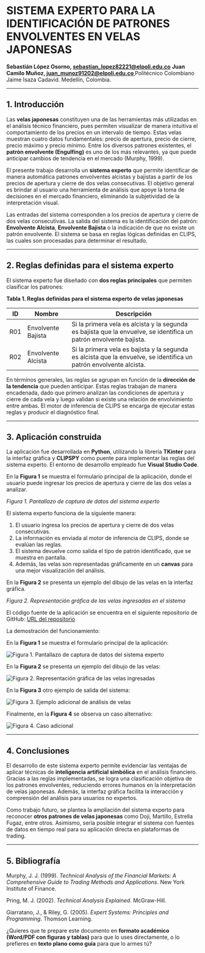 # SISTEMA EXPERTO PARA LA IDENTIFICACIÓN DE PATRONES ENVOLVENTES EN VELAS JAPONESAS

**Sebastián López Osorno, [sebastian_lopez82221@elpoli.edu.co](mailto:sebastian_lopez82221@elpoli.edu.co)**
**Juan Camilo Muñoz, [juan_munoz91202@elpoli.edu.co ](mailto:juan_munoz91202@elpoli.edu.co )**
Politécnico Colombiano Jaime Isaza Cadavid. Medellín, Colombia.

---

## 1. Introducción

Las **velas japonesas** constituyen una de las herramientas más utilizadas en el análisis técnico financiero, pues permiten visualizar de manera intuitiva el comportamiento de los precios en un intervalo de tiempo. Estas velas muestran cuatro datos fundamentales: precio de apertura, precio de cierre, precio máximo y precio mínimo. Entre los diversos patrones existentes, el **patrón envolvente (Engulfing)** es uno de los más relevantes, ya que puede anticipar cambios de tendencia en el mercado (Murphy, 1999).

El presente trabajo desarrolla un **sistema experto** que permite identificar de manera automática patrones envolventes alcistas y bajistas a partir de los precios de apertura y cierre de dos velas consecutivas. El objetivo general es brindar al usuario una herramienta de análisis que apoye la toma de decisiones en el mercado financiero, eliminando la subjetividad de la interpretación visual.

Las entradas del sistema corresponden a los precios de apertura y cierre de dos velas consecutivas. La salida del sistema es la identificación del patrón: **Envolvente Alcista**, **Envolvente Bajista** o la indicación de que no existe un patrón envolvente. El sistema se basa en reglas lógicas definidas en CLIPS, las cuales son procesadas para determinar el resultado.

---

## 2. Reglas definidas para el sistema experto

El sistema experto fue diseñado con **dos reglas principales** que permiten clasificar los patrones:

**Tabla 1. Reglas definidas para el sistema experto de velas japonesas**

| ID  | Nombre             | Descripción                                                                                                        |
| --- | ------------------ | ------------------------------------------------------------------------------------------------------------------ |
| R01 | Envolvente Bajista | Si la primera vela es alcista y la segunda es bajista que la envuelve, se identifica un patrón envolvente bajista. |
| R02 | Envolvente Alcista | Si la primera vela es bajista y la segunda es alcista que la envuelve, se identifica un patrón envolvente alcista. |

En términos generales, las reglas se agrupan en función de la **dirección de la tendencia** que pueden anticipar. Estas reglas trabajan de manera encadenada, dado que primero analizan las condiciones de apertura y cierre de cada vela y luego validan si existe una relación de envolvimiento entre ambas. El motor de inferencia de CLIPS se encarga de ejecutar estas reglas y producir el diagnóstico final.

---

## 3. Aplicación construida

La aplicación fue desarrollada en **Python**, utilizando la librería **TKinter** para la interfaz gráfica y **CLIPSPY** como puente para implementar las reglas del sistema experto. El entorno de desarrollo empleado fue **Visual Studio Code**.

En la **Figura 1** se muestra el formulario principal de la aplicación, donde el usuario puede ingresar los precios de apertura y cierre de las dos velas a analizar.

*Figura 1. Pantallazo de captura de datos del sistema experto*

El sistema experto funciona de la siguiente manera:

1. El usuario ingresa los precios de apertura y cierre de dos velas consecutivas.
2. La información es enviada al motor de inferencia de CLIPS, donde se evalúan las reglas.
3. El sistema devuelve como salida el tipo de patrón identificado, que se muestra en pantalla.
4. Además, las velas son representadas gráficamente en un **canvas** para una mejor visualización del análisis.

En la **Figura 2** se presenta un ejemplo del dibujo de las velas en la interfaz gráfica.

*Figura 2. Representación gráfica de las velas ingresadas en el sistema*

El código fuente de la aplicación se encuentra en el siguiente repositorio de GitHub:
[URL del repositorio](https://github.com/EngineeringSebastian-s/IA/edit/main/Quiz1/SistemaExperto/)

La demostración del funcionamiento:

En la **Figura 1** se muestra el formulario principal de la aplicación:

![Figura 1. Pantallazo de captura de datos del sistema experto](./assets/img/Menu.png)

En la **Figura 2** se presenta un ejemplo del dibujo de las velas:

![Figura 2. Representación gráfica de las velas ingresadas](./assets/img/ExampleOne.png)

En la **Figura 3** otro ejemplo de salida del sistema:

![Figura 3. Ejemplo adicional de análisis de velas](./assets/img/ExampleTwo.png)

Finalmente, en la **Figura 4** se observa un caso alternativo:

![Figura 4. Caso adicional](./assets/img/ExampleThree.png)



---

## 4. Conclusiones

El desarrollo de este sistema experto permite evidenciar las ventajas de aplicar técnicas de **inteligencia artificial simbólica** en el análisis financiero. Gracias a las reglas implementadas, se logra una clasificación objetiva de los patrones envolventes, reduciendo errores humanos en la interpretación de velas japonesas. Además, la interfaz gráfica facilita la interacción y comprensión del análisis para usuarios no expertos.

Como trabajo futuro, se plantea la ampliación del sistema experto para reconocer **otros patrones de velas japonesas** como Doji, Martillo, Estrella Fugaz, entre otros. Asimismo, sería posible integrar el sistema con fuentes de datos en tiempo real para su aplicación directa en plataformas de trading.

---

## 5. Bibliografía

Murphy, J. J. (1999). *Technical Analysis of the Financial Markets: A Comprehensive Guide to Trading Methods and Applications*. New York Institute of Finance.

Pring, M. J. (2002). *Technical Analysis Explained*. McGraw-Hill.

Giarratano, J., & Riley, G. (2005). *Expert Systems: Principles and Programming*. Thomson Learning.


¿Quieres que te prepare este documento en **formato académico (Word/PDF con figuras y tablas)** para que lo uses directamente, o lo prefieres en **texto plano como guía** para que lo armes tú?
